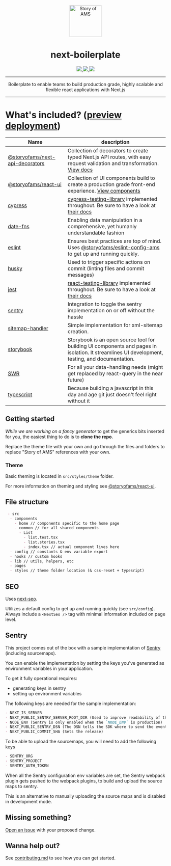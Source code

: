 <div align="center">
  <p align="center">
    <a aria-label="Story of AMS logo" href="https://storyofams.com/" target="_blank" align="center">
      <img src="https://avatars.githubusercontent.com/u/19343504" alt="Story of AMS" width="100">
    </a>
    <h1 align="center">next-boilerplate</h1>
  </p>
  <p align="center">
    <a aria-label="Releases" href="https://GitHub.com/storyofams/next-boilerplate/releases/">
      <img src="https://img.shields.io/github/release/storyofams/next-boilerplate.svg" />
    </a>
    <a aria-label="Codesandbox" href="https://githubbox.com/storyofams/next-boilerplate">
      <img src="https://img.shields.io/badge/Open%20in-CodeSandbox-blue?style=flat-square&logo=codesandbox" />
    </a>
    <a aria-label="Stars" href="https://github.com/storyofams/next-boilerplate/stargazers/">
      <img src="https://img.shields.io/github/stars/storyofams/next-boilerplate.svg?style=social&label=Star&maxAge=86400" />
    </a>
  </p>
</div>

---

<div align="center">
  Boilerplate to enable teams to build production grade, highly scalable and flexible react applications with Next.js
</div>

---

# What's included? ([preview deployment](https://next-boilerplate-storyofams.vercel.app/))

| Name                                                                                                   | description                                                                                                                                                                                                                  |
| ------------------------------------------------------------------------------------------------------ | ---------------------------------------------------------------------------------------------------------------------------------------------------------------------------------------------------------------------------- |
| [@storyofams/next-api-decorators](https://github.com/storyofams/next-api-decorators)                   | Collection of decorators to create typed Next.js API routes, with easy request validation and transformation. [View docs](https://next-api-decorators.vercel.app/)                                                           |
| [@storyofams/react-ui](https://github.com/storyofams/react-ui)                                         | Collection of UI components build to create a production grade front-end experience. [View components](https://react-ui-storyofams.vercel.app/)                                                                              |
| [cypress](https://www.cypress.io/)                                                                     | [cypress-testing-library](https://testing-library.com/docs/cypress-testing-library/intro/) implemented throughout. Be sure to have a look at [their docs](https://testing-library.com/docs/cypress-testing-library/intro/)   |
| [date-fns](https://date-fns.org/)                                                                      | Enabling data manipulation in a comprehensive, yet humanly understandable fashion                                                                                                                                            |
| [eslint](https://github.com/eslint/eslint)                                                             | Ensures best practices are top of mind. Uses [@storyofams/eslint-config-ams](https://github.com/storyofams/eslint-config-ams) to get up and running quickly.                                                                 |
| [husky](https://github.com/typicode/husky)                                                             | Used to trigger specific actions on commit (linting files and commit messages)                                                                                                                                               |
| [jest](https://jestjs.io/)                                                                             | [react-testing-library](https://testing-library.com/docs/react-testing-library/intro/) implemented throughout. Be sure to have a look at [their docs](https://testing-library.com/docs/react-testing-library/example-intro/) |
| [sentry](https://sentry.io/welcome/)                                                                   | Integration to toggle the sentry implementation on or off without the hassle                                                                                                                                                 |
| [sitemap-handler](https://github.com/storyofams/next-boilerplate/blob/master/src/pages/api/sitemap.ts) | Simple implementation for xml-sitemap creation.                                                                                                                                                                              |
| [storybook](https://storybook.js.org/)                                                                 | Storybook is an open source tool for building UI components and pages in isolation. It streamlines UI development, testing, and documentation.                                                                               |
| [SWR](https://swr.vercel.app/)                                                                         | For all your data-handling needs (might get replaced by react-query in the near future)                                                                                                                                      |
| [typescript](https://www.typescriptlang.org/docs/)                                                     | Because building a javascript in this day and age git just doesn't feel right without it                                                                                                                                     |

## Getting started
*While we are working on a fancy generator* to get the generics bits inserted for you, the easiest thing to do is to **clone the repo**.

Replace the theme file with your own and go through the files and folders to replace "Story of AMS" references with your own.

### Theme

Basic theming is located in `src/styles/theme` folder.

For more information on theming and styling see [@storyofams/react-ui](https://github.com/storyofams/react-ui).

## File structure

```md
 - src
  - components
    - home // components specific to the home page
    - common // for all shared components
      - List
        - list.test.tsx
        - list.stories.tsx
        - index.tsx // actual component lives here
  - config // constants & env variable export
  - hooks // custom hooks
  - lib // utils, helpers, etc
  - pages
  - styles // theme folder location (& css-reset + typesript)
```

## SEO

Uses [next-seo](https://github.com/garmeeh/next-seo).

Utilizes a default config to get up and running quickly (see `src/config`).
Always include a `<NextSeo />` tag with minimal information included on page level.

## Sentry

This project comes out of the box with a sample implementation of [Sentry](https://sentry.io/welcome/) (including sourcemaps).

You can enable the implementation by setting the keys you've generated as environment variables in your application.

To get it fully operational requires:

- generating keys in sentry
- setting up environment variables

The following keys are needed for the sample implementation:

```md
- NEXT_IS_SERVER
- NEXT_PUBLIC_SENTRY_SERVER_ROOT_DIR (Used to improve readability of the framepaths in the sourcemaps)
- NODE_ENV (Sentry is only enabled when the `NODE_ENV` is production)
- NEXT_PUBLIC_SENTRY_DSN (The DSN tells the SDK where to send the events)
- NEXT_PUBLIC_COMMIT_SHA (Sets the release)
```

To be able to upload the sourcemaps, you will need to add the following keys

```md
- SENTRY_ORG
- SENTRY_PROJECT
- SENTRY_AUTH_TOKEN
```

When all the Sentry configuration env variables are set, the Sentry webpack plugin gets pushed to the webpack plugins, to build and upload the source maps to sentry.

This is an alternative to manually uploading the source maps and is disabled in development mode.

## Missing something?

[Open an issue](https://github.com/storyofams/next-boilerplate/issues/new/choose) with your proposed change.

## Wanna help out?

See [contributing.md](https://github.com/storyofams/next-boilerplate/blob/master/.github/CONTRIBUTING.md) to see how you can get started.
